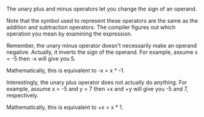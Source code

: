 The unary plus and minus operators let you change the sign of an operand.

Note that the symbol used to represent these operators are the same as the addition and subtraction operators.
The compiler figures out which operation you mean by examining the expression.

Remember, the unary minus operator doesn't necessarily make an operand negative. Actually, it inverts the sign
of the operand. For example, assume x = -5 then -x will give
you 5.

Mathematically, this is equivalent to -x = x * -1.

Interestingly, the unary plus operator does not actually
do anything. For example, assume x = -5 and y = 7 then
+x and +y will give you -5 and 7, respectively.

Mathematically, this is equivalent to +x = x * 1.